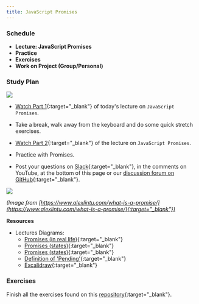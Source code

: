 ```yaml
---
title: JavaScript Promises
---
```


### Schedule

  - **Lecture: JavaScript Promises**
  - **Practice**
  - **Exercises**
  - **Work on Project (Group/Personal)**

### Study Plan

  ![](./assets/Promises.jpg)

  - [Watch Part 1](https://www.youtube.com/watch?v=rhr3CWnYO60){:target="_blank"} of today's lecture on `JavaScript Promises`.

  - Take a break, walk away from the keyboard and do some quick stretch exercises.

  - [Watch Part 2](https://www.youtube.com/watch?v=FkVIzOicuCE){:target="_blank"} of the lecture on `JavaScript Promises`. 

  - Practice with Promises.

  - Post your questions on [Slack](https://intechgration.slack.com){:target="_blank"}, in the comments on YouTube, at the bottom of this page or our [discussion forum on GitHub](https://github.com/in-tech-gration/WDX-180/discussions){:target="_blank"}.

  ![](./assets/Promises.Printer.png)

  _(Image from [https://www.alexlintu.com/what-is-a-promise/](https://www.alexlintu.com/what-is-a-promise/){:target="_blank"})_

  **Resources**

  - Lectures Diagrams:
    - [Promises (in real life)](./assets/1_2lVkfUxpad7Y_2Y0K3ToLQ.png){:target="_blank"}
    - [Promises (states)](./assets/Ekran-Resmi-2020-06-06-12.21.27.png){:target="_blank"}
    - [Promises (states)](./assets/1_3S0Y1DQJe-NsUXHdNl8gHg.png){:target="_blank"}
    - [Definition of 'Pending'](./assets/Google.Define.Pending.jpg){:target="_blank"}
    - [Excalidraw](./assets/Promise.Diagram.png){:target="_blank"}

### Exercises

  Finish all the exercises found on this [repository](https://github.com/in-tech-gration/promises-exercises){:target="_blank"}.
